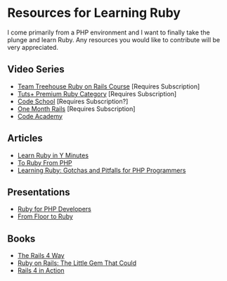 # Resources for Learning Ruby

I come primarily from a PHP environment and I want to finally take the plunge and learn Ruby. Any resources you would like to contribute will be very appreciated.

## Video Series
* [Team Treehouse Ruby on Rails Course](http://teamtreehouse.com/learning-adventures/learn-ruby-on-rails) [Requires Subscription]
* [Tuts+ Premium Ruby Category](https://tutsplus.com/courses/?q=true&filter_topic=46) [Requires Subscription]
* [Code School](http://www.codeschool.com/paths/ruby) [Requires Subscription?]
* [One Month Rails](https://onemonthrails.com/) [Requires Subscription]
* [Code Academy](http://www.codecademy.com/tracks/ruby)

## Articles
* [Learn Ruby in Y Minutes](http://learnxinyminutes.com/docs/ruby/ )
* [To Ruby From PHP](http://www.ruby-lang.org/en/documentation/ruby-from-other-languages/to-ruby-from-php/)
* [Learning Ruby: Gotchas and Pitfalls for PHP Programmers
](http://lars-tesmer.com/blog/2011/09/13/learning-ruby-gotchas-and-pitfalls-for-php-programmers/)


## Presentations
* [Ruby for PHP Developers](https://speakerdeck.com/eolexe/ruby-for-php-developers)
* [From Floor to Ruby](https://speakerdeck.com/kierangraham/from-floor-to-ruby)

## Books
* [The Rails 4 Way](https://leanpub.com/tr4w)
* [Ruby on Rails: The Little Gem That Could](https://leanpub.com/Ruby-on-Rails-The-little-Gem-that-Could)
* [Rails 4 in Action](http://manning.com/bigg2/)
